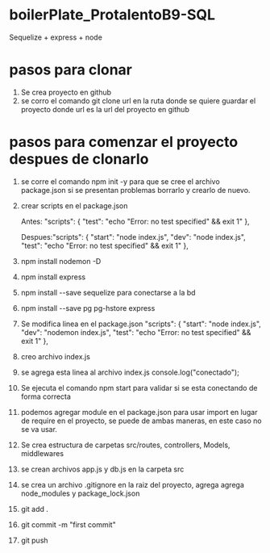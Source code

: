 # boilerPlate_ProtalentoB9-SQL
Sequelize + express + node 

# pasos para clonar

1. Se crea proyecto en github
2. se corro el comando git clone url en la ruta donde se quiere guardar el proyecto donde url es la url del proyecto en github 


# pasos para comenzar el proyecto despues de clonarlo
1. se corre el comando npm init -y para que se cree el archivo package.json si se presentan problemas borrarlo y crearlo de nuevo.

2. crear scripts en el package.json

    Antes:  "scripts": {
            "test": "echo \"Error: no test specified\" && exit 1"
            },

    Despues:"scripts": {
            "start": "node index.js",
            "dev":  "node index.js",
            "test": "echo \"Error: no test specified\" && exit 1"
            },
3. npm install nodemon -D
4. npm install express
5. npm install --save sequelize  para conectarse a la bd
6. npm install --save pg pg-hstore express
7. Se modifica linea en el package.json 
        "scripts": {
        "start": "node index.js",
        "dev":  "nodemon index.js",
        "test": "echo \"Error: no test specified\" && exit 1"
        },
8. creo archivo index.js
9. se agrega esta linea al archivo index.js
        console.log("conectado");
10. Se ejecuta el comando npm start para validar si se esta conectando de forma correcta
11. podemos agregar module en el package.json para usar import en lugar de require en el proyecto, se puede de ambas maneras, en este caso no se va usar.
12. Se crea estructura de carpetas src/routes, controllers, Models, middlewares
13. se crean archivos app.js y db.js en la carpeta src
14. se crea un archivo .gitignore en la raiz del proyecto, agrega agrega node_modules y package_lock.json
15. git add .
16. git commit -m "first commit"
17. git push


